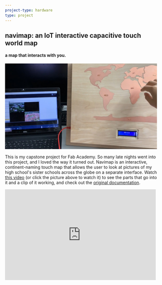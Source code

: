 ```yaml
---
project-type: hardware 
type: project
---
```

## navimap: an IoT interactive capacitive touch world map
#### a map that interacts with you.

[![navimap](/assets/pics/project_pics/navimap/navimap-final.jpg)](https://www.youtube.com/watch?v=DDr3IPa8dLo "Navimap")

This is my capstone project for Fab Academy. So many late nights went into this project, and I loved the way it turned out. Navimap is an interactive, continent-naming touch map that allows the user to look at pictures of my high school's sister schools across the globe on a separate interface. Watch <a href="https://www.youtube.com/watch?v=iFzklkM2qlE">this video</a> (or click the picture above to watch it) to see the parts that go into it and a clip of it working, and check out the <a href = "http://fabacademy.org/2020/labs/charlotte/students/elaine-liu/projects/final-project/">original documentation</a>.

<embed src="http://fabacademy.org/2020/labs/charlotte/students/elaine-liu/projects/final-project/" style="width:500px; height: 300px;">